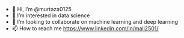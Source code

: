 - 👋 Hi, I’m @murtaza0125
- 👀 I’m interested in data science
- 💞️ I’m looking to collaborate on machine learning and deep learning
- 📫 How to reach me https://www.linkedin.com/in/mali2501/

<!---
murtaza0125/murtaza0125 is a ✨ special ✨ repository because its `README.md` (this file) appears on your GitHub profile.
You can click the Preview link to take a look at your changes.
--->
